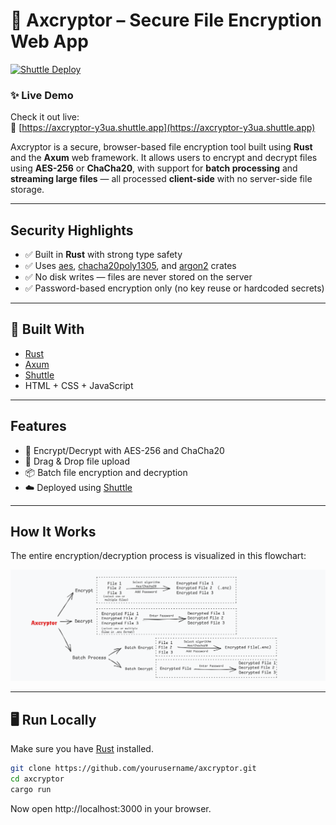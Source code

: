 # 🔐 Axcryptor – Secure File Encryption Web App

[![Shuttle Deploy](https://img.shields.io/badge/deployed%20on-shuttle-blue.svg)](https://axcryptor-y3ua.shuttle.app/)
### ✨ Live Demo  
Check it out live:  
🔗 [https://axcryptor-y3ua.shuttle.app](https://axcryptor-y3ua.shuttle.app)

Axcryptor is a secure, browser-based file encryption tool built using **Rust** and the **Axum** web framework. It allows users to encrypt and decrypt files using **AES-256** or **ChaCha20**, with support for **batch processing** and **streaming large files** — all processed **client-side** with no server-side file storage.

---

## Security Highlights

- ✅ Built in **Rust** with strong type safety
- ✅ Uses [aes](https://docs.rs/aes), [chacha20poly1305](https://docs.rs/chacha20poly1305), and [argon2](https://docs.rs/argon2) crates
- ✅ No disk writes — files are never stored on the server
- ✅ Password-based encryption only (no key reuse or hardcoded secrets)

---

## 🧰 Built With

- [Rust](https://www.rust-lang.org/)
- [Axum](https://docs.rs/axum)
- [Shuttle](https://www.shuttle.rs)
- HTML + CSS + JavaScript

--- 

## Features

- 🔐 Encrypt/Decrypt with AES-256 and ChaCha20
- 📂 Drag & Drop file upload
- 📦 Batch file encryption and decryption
- ☁️ Deployed using [Shuttle](https://axcryptor-y3ua.shuttle.app/)

---

## How It Works

The entire encryption/decryption process is visualized in this flowchart:

![Encryption-Decryption Flowchart](static/screens/Screenshot%202025-07-03%20163734.png)

---

## 🖥️ Run Locally

Make sure you have [Rust](https://www.rust-lang.org/tools/install) installed.

```bash
git clone https://github.com/yourusername/axcryptor.git
cd axcryptor
cargo run
```
Now open http://localhost:3000 in your browser.

